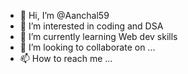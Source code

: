 - 👋 Hi, I’m @Aanchal59
- 👀 I’m interested in coding and DSA 
- 🌱 I’m currently learning Web dev skills  
- 💞️ I’m looking to collaborate on ...
- 📫 How to reach me ...

<!---
Aanchal59/Aanchal59 is a ✨ special ✨ repository because its `README.md` (this file) appears on your GitHub profile.
You can click the Preview link to take a look at your changes.
--->
